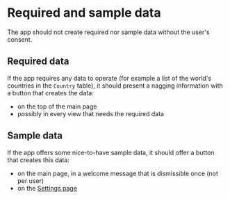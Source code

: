 # Required and sample data

The app should not create required nor sample data without the user's consent.

## Required data

If the app requires any data to operate \(for example a list of the world's countries in the `Country` table\), it should present a nagging information with a button that creates the data:

* on the top of the main page
* possibly in every view that needs the required data

## Sample data

If the app offers some nice-to-have sample data, it should offer a button that creates this data:

* on the main page, in a welcome message that is dismissible once \(not per user\)
* on the [Settings page](settings-page.md)


